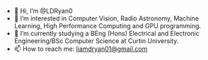 - 👋 Hi, I’m @LDRyan0
- 👀 I’m interested in Computer Vision, Radio Astronomy, Machine Learning, High Performance Computing and GPU programming.
- 🌱 I’m currently studying a BEng (Hons) Electrical and Electronic Engineering/BSc Computer Science at Curtin University.
- 📫 How to reach me: liamdryan01@gmail.com
